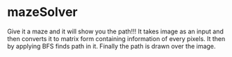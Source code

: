 # mazeSolver
Give it a maze and it will show you the path!!!
It takes image as an input and then converts it to matrix form containing information of every pixels.
It then by applying BFS finds path in it. Finally the path is drawn over the image.
